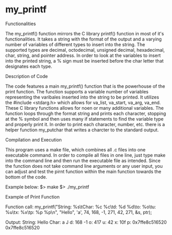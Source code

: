 # my_printf

Functionalities

The my_printf() function mirrors the C library printf() function in most of it's
functionalities. It takes a string with the format of the output and a varying number 
of variables of different types to insert into the string. The supported types are 
decimal, octodecimal, unsigned decimal, hexadecimal, char, string, and pointer address.
In order to look at the variables to insert into the printed string, a % sign must be
inserted before the char letter that designates each type.


Description of Code

The code features a main my_printf() function that is the powerhouse of the print
function. The function supports a variable number of variables representing the 
varibales inserted into the string to be printed. It utilizes the #include <stdarg.h>
which allows for va_list, va_start, va_arg, va_end. These C library functions allows
for noen or many additional variables. The function loops through the format string
and prints each character, stopping at the % symbol and then uses many if statements
to find the variable type and properly print it. In order to print each character, 
number, etc. there is a helper function my_putchar that writes a charcter to the
standard output.


Compilation and Execution

This program uses a make file, which combines all .c files into one executable command.
In order to compile all files in one line, just type make into the command line and then
run the executable file as intended. Since the function does not take command line arguments
or any user input, you can adjust and test the pirnt function within the main function 
towards the bottom of the code.

Example below:
$> make
$> ./my_printf


Example of Print Function

Function call:
my_printf("String: %s\tChar: %c %c\td: %d %d\to: %o\tu: %u\tx: %x\tp: %p %p\n", "Hello", 'a', 74, 168, -1, 271, 42, 271, &s, ptr);

Output:
String: Hello   Char: a J       d: 168 -1       o: 417  u: 42   x: 10f  p: 0x7ffe8c516520 0x7ffe8c516520